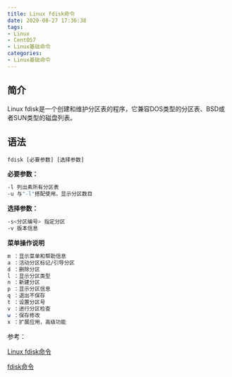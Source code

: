 ```yaml
---
title: Linux fdisk命令
date: 2020-08-27 17:36:38
tags:
- Linux
- CentOS7
- Linux基础命令
categories:
- Linux基础命令
---
```


## 简介

Linux fdisk是一个创建和维护分区表的程序，它兼容DOS类型的分区表、BSD或者SUN类型的磁盘列表。

## 语法

`fdisk [必要参数] [选择参数]`

**必要参数：**

```sh
-l 列出素所有分区表
-u 与"-l"搭配使用，显示分区数目
```

**选择参数：**

```sh
-s<分区编号> 指定分区
-v 版本信息
```

**菜单操作说明**

```sh
m ：显示菜单和帮助信息
a ：活动分区标记/引导分区
d ：删除分区
l ：显示分区类型
n ：新建分区
p ：显示分区信息
q ：退出不保存
t ：设置分区号
v ：进行分区检查
w ：保存修改
x ：扩展应用，高级功能
```

参考：

[Linux fdisk命令](https://www.runoob.com/linux/linux-comm-fdisk.html)

[fdisk命令](https://man.linuxde.net/fdisk)